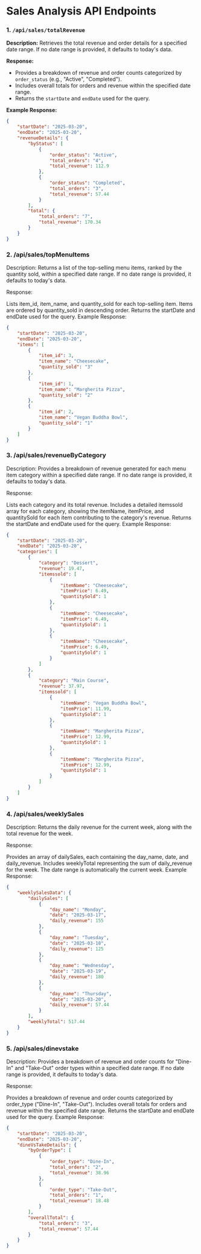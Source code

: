 # Sales Analysis API Endpoints

### 1. `/api/sales/totalRevenue`

**Description:** Retrieves the total revenue and order details for a specified date range. If no date range is provided, it defaults to today's data.

**Response:**

* Provides a breakdown of revenue and order counts categorized by `order_status` (e.g., "Active", "Completed").
* Includes overall totals for orders and revenue within the specified date range.
* Returns the `startDate` and `endDate` used for the query.

**Example Response:**

```json
{
    "startDate": "2025-03-20",
    "endDate": "2025-03-20",
    "revenueDetails": {
        "byStatus": [
            {
                "order_status": "Active",
                "total_orders": "4",
                "total_revenue": 112.9
            },
            {
                "order_status": "Completed",
                "total_orders": "3",
                "total_revenue": 57.44
            }
        ],
        "total": {
            "total_orders": "7",
            "total_revenue": 170.34
        }
    }
}
```

### 2. /api/sales/topMenuItems
Description: Returns a list of the top-selling menu items, ranked by the quantity sold, within a specified date range. If no date range is provided, it defaults to today's data.

Response:

Lists item_id, item_name, and quantity_sold for each top-selling item.
Items are ordered by quantity_sold in descending order.
Returns the startDate and endDate used for the query.
Example Response:
```json
{
    "startDate": "2025-03-20",
    "endDate": "2025-03-20",
    "items": [
        {
            "item_id": 3,
            "item_name": "Cheesecake",
            "quantity_sold": "3"
        },
        {
            "item_id": 1,
            "item_name": "Margherita Pizza",
            "quantity_sold": "2"
        },
        {
            "item_id": 2,
            "item_name": "Vegan Buddha Bowl",
            "quantity_sold": "1"
        }
    ]
}
```

### 3. /api/sales/revenueByCategory
Description: Provides a breakdown of revenue generated for each menu item category within a specified date range. If no date range is provided, it defaults to today's data.

Response:

Lists each category and its total revenue.
Includes a detailed itemssold array for each category, showing the itemName, itemPrice, and quantitySold for each item contributing to the category's revenue.
Returns the startDate and endDate used for the query.
Example Response:

```json
{
    "startDate": "2025-03-20",
    "endDate": "2025-03-20",
    "categories": [
        {
            "category": "Dessert",
            "revenue": 19.47,
            "itemssold": [
                {
                    "itemName": "Cheesecake",
                    "itemPrice": 6.49,
                    "quantitySold": 1
                },
                {
                    "itemName": "Cheesecake",
                    "itemPrice": 6.49,
                    "quantitySold": 1
                },
                {
                    "itemName": "Cheesecake",
                    "itemPrice": 6.49,
                    "quantitySold": 1
                }
            ]
        },
        {
            "category": "Main Course",
            "revenue": 37.97,
            "itemssold": [
                {
                    "itemName": "Vegan Buddha Bowl",
                    "itemPrice": 11.99,
                    "quantitySold": 1
                },
                {
                    "itemName": "Margherita Pizza",
                    "itemPrice": 12.99,
                    "quantitySold": 1
                },
                {
                    "itemName": "Margherita Pizza",
                    "itemPrice": 12.99,
                    "quantitySold": 1
                }
            ]
        }
    ]
}
```

### 4. /api/sales/weeklySales
Description: Returns the daily revenue for the current week, along with the total revenue for the week.

Response:

Provides an array of dailySales, each containing the day_name, date, and daily_revenue.
Includes weeklyTotal representing the sum of daily_revenue for the week.
The date range is automatically the current week.
Example Response:

```json
{
    "weeklySalesData": {
        "dailySales": [
            {
                "day_name": "Monday",
                "date": "2025-03-17",
                "daily_revenue": 155
            },
            {
                "day_name": "Tuesday",
                "date": "2025-03-18",
                "daily_revenue": 125
            },
            {
                "day_name": "Wednesday",
                "date": "2025-03-19",
                "daily_revenue": 180
            },
            {
                "day_name": "Thursday",
                "date": "2025-03-20",
                "daily_revenue": 57.44
            }
        ],
        "weeklyTotal": 517.44
    }
}
```


### 5. /api/sales/dinevstake
Description: Provides a breakdown of revenue and order counts for "Dine-In" and "Take-Out" order types within a specified date range. If no date range is provided, it defaults to today's data.

Response:

Provides a breakdown of revenue and order counts categorized by order_type ("Dine-In", "Take-Out").
Includes overall totals for orders and revenue within the specified date range.
Returns the startDate and endDate used for the query.
Example Response:

```json
{
    "startDate": "2025-03-20",
    "endDate": "2025-03-20",
    "dineVsTakeDetails": {
        "byOrderType": [
            {
                "order_type": "Dine-In",
                "total_orders": "2",
                "total_revenue": 38.96
            },
            {
                "order_type": "Take-Out",
                "total_orders": "1",
                "total_revenue": 18.48
            }
        ],
        "overallTotal": {
            "total_orders": "3",
            "total_revenue": 57.44
        }
    }
}
```

